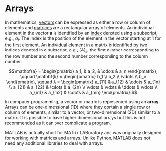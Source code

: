# Arrays

In mathematics, <a href="https://jonshiach.github.io/LA-book/pages/3.0_Vectors.html" target="_blank">vectors</a> can be expressed as either a row or column of elements and <a href="https://jonshiach.github.io/LA-book/pages/1.0_Matrices.html" target="_blank">matrices</a> are a rectangular array of elements. An individual element in the vector $\mathbf{a}$ is identified by an <a href="https://jonshiach.github.io/LA-book/pages/1.0_Matrices.html#indexing-a-matrix" target="_blank">index</a> denoted using a subscript, e.g., $a_i$. The index is the position of the element in the vector starting at 1 for the first element. An individual element in a matrix is identified by two indices denoted in a subscript, e.g., $[A]_{ij}$, the first number corresponding to the row number and the second number corresponding to the column number.

$$\mathbf{a}  = \begin{pmatrix} a_1, & a_2, & \cdots & a_n \end{pmatrix}, \qquad
  \mathbf{b}  = \begin{pmatrix} b_1 \\ b_2 \\ \vdots \\ b_n \end{pmatrix}, \qquad
  A           = \begin{pmatrix}
            a_{11} & a_{12} & \cdots & a_{1n} \\
            a_{21} & a_{22} & \cdots & a_{2n} \\
            \vdots & \vdots & \ddots & \vdots \\
            a_{m1} & a_{m2} & \cdots & a_{mn}
          \end{pmatrix}.$$

In computer programming, a vector or matrix is represented using an **array**. Arrays can be one-dimensional (1D) where they contain a single row or column of elements, similar to a vector, or two-dimensional (2D) similar to a matrix. It is possible to have higher dimensional arrays but this is not recommended as it can over complicate a program.

MATLAB is actually short for MATrix LABoratory and was originally designed for working with matrices and arrays. Unlike Python, MATLAB does not need any additional libraries to deal with arrays.

